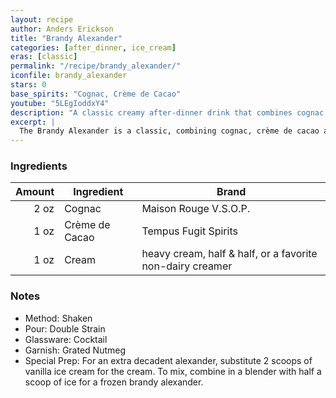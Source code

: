 ```yaml
---
layout: recipe
author: Anders Erickson
title: "Brandy Alexander"
categories: [after_dinner, ice_cream]
eras: [classic]
permalink: "/recipe/brandy_alexander/"
iconfile: brandy_alexander
stars: 0
base_spirits: "Cognac, Crème de Cacao"
youtube: "5LEgIoddxY4"
description: "A classic creamy after-dinner drink that combines cognac with the chocolate notes of crème de cacao and cream."
excerpt: |
  The Brandy Alexander is a classic, combining cognac, crème de cacao and cream, it’s easy to make and even easier to drink.
---
```


### Ingredients

| Amount | Ingredient     | Brand                                                     |
| -----: | -------------- | --------------------------------------------------------- |
|   2 oz | Cognac         | Maison Rouge V.S.O.P.                                     |
|   1 oz | Crème de Cacao | Tempus Fugit Spirits                                      |
|   1 oz | Cream          | heavy cream, half & half, or a favorite non-dairy creamer |

### Notes

- Method: Shaken
- Pour: Double Strain
- Glassware: Cocktail
- Garnish: Grated Nutmeg
- Special Prep: For an extra decadent alexander, substitute 2 scoops of vanilla ice cream for the cream. To mix, combine in a blender with half a scoop of ice for a frozen brandy alexander.
